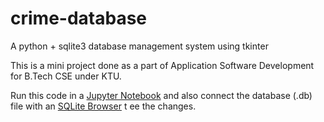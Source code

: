 # crime-database
A python + sqlite3 database management system using tkinter

This is a mini project done as a part of Application Software Development for B.Tech CSE under KTU.

Run this code in a <a href="">Jupyter Notebook</a> and also connect the database (.db) file with an <a href="">SQLite Browser</a> t ee the changes.
